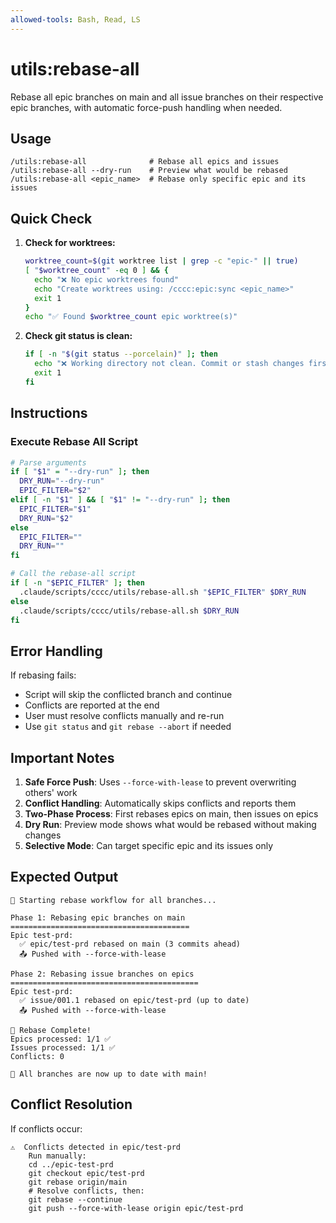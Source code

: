 ```yaml
---
allowed-tools: Bash, Read, LS
---
```


# utils:rebase-all

Rebase all epic branches on main and all issue branches on their respective epic branches, with automatic force-push handling when needed.

## Usage
```
/utils:rebase-all              # Rebase all epics and issues
/utils:rebase-all --dry-run    # Preview what would be rebased
/utils:rebase-all <epic_name>  # Rebase only specific epic and its issues
```

## Quick Check

1. **Check for worktrees:**
   ```bash
   worktree_count=$(git worktree list | grep -c "epic-" || true)
   [ "$worktree_count" -eq 0 ] && {
     echo "❌ No epic worktrees found"
     echo "Create worktrees using: /cccc:epic:sync <epic_name>"
     exit 1
   }
   echo "✅ Found $worktree_count epic worktree(s)"
   ```

2. **Check git status is clean:**
   ```bash
   if [ -n "$(git status --porcelain)" ]; then
     echo "❌ Working directory not clean. Commit or stash changes first."
     exit 1
   fi
   ```

## Instructions

### Execute Rebase All Script
```bash
# Parse arguments
if [ "$1" = "--dry-run" ]; then
  DRY_RUN="--dry-run"
  EPIC_FILTER="$2"
elif [ -n "$1" ] && [ "$1" != "--dry-run" ]; then
  EPIC_FILTER="$1" 
  DRY_RUN="$2"
else
  EPIC_FILTER=""
  DRY_RUN=""
fi

# Call the rebase-all script
if [ -n "$EPIC_FILTER" ]; then
  .claude/scripts/cccc/utils/rebase-all.sh "$EPIC_FILTER" $DRY_RUN
else
  .claude/scripts/cccc/utils/rebase-all.sh $DRY_RUN
fi
```

## Error Handling

If rebasing fails:
- Script will skip the conflicted branch and continue
- Conflicts are reported at the end
- User must resolve conflicts manually and re-run
- Use `git status` and `git rebase --abort` if needed

## Important Notes

1. **Safe Force Push**: Uses `--force-with-lease` to prevent overwriting others' work
2. **Conflict Handling**: Automatically skips conflicts and reports them
3. **Two-Phase Process**: First rebases epics on main, then issues on epics
4. **Dry Run**: Preview mode shows what would be rebased without making changes
5. **Selective Mode**: Can target specific epic and its issues only

## Expected Output

```
🔄 Starting rebase workflow for all branches...

Phase 1: Rebasing epic branches on main
========================================
Epic test-prd:
  ✅ epic/test-prd rebased on main (3 commits ahead)
  📤 Pushed with --force-with-lease

Phase 2: Rebasing issue branches on epics  
==========================================
Epic test-prd:
  ✅ issue/001.1 rebased on epic/test-prd (up to date)
  📤 Pushed with --force-with-lease

🎉 Rebase Complete!
Epics processed: 1/1 ✅
Issues processed: 1/1 ✅
Conflicts: 0

🔗 All branches are now up to date with main!
```

## Conflict Resolution

If conflicts occur:
```
⚠️  Conflicts detected in epic/test-prd
    Run manually:
    cd ../epic-test-prd
    git checkout epic/test-prd
    git rebase origin/main
    # Resolve conflicts, then:
    git rebase --continue
    git push --force-with-lease origin epic/test-prd
```